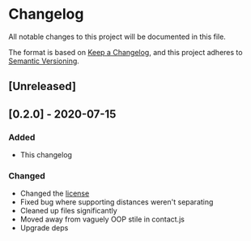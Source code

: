 # Changelog

All notable changes to this project will be documented in this file.

The format is based on [Keep a Changelog](https://keepachangelog.com/en/1.0.0/),
and this project adheres to [Semantic Versioning](https://semver.org/spec/v2.0.0.html).

## [Unreleased]

## [0.2.0] - 2020-07-15

### Added
 
 - This changelog

### Changed

- Changed the [license](./LICENSE.md)
- Fixed bug where supporting distances weren't separating
- Cleaned up files significantly
- Moved away from vaguely OOP stile in contact.js
- Upgrade deps
